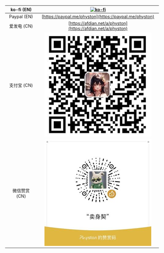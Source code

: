 | ko-fi (EN) | [![ko-fi](https://ko-fi.com/img/githubbutton_sm.svg)](https://ko-fi.com/physton) |
|:-----------:| :----: |
| Paypal (EN) | [https://paypal.me/physton](https://paypal.me/physton) |
| 爱发电 (CN) | [https://afdian.net/a/physton](https://afdian.net/a/physton) |
| 支付宝 (CN) | ![](./assets/images/donate-alipay.jpg) |
| 微信赞赏 (CN) | ![](./assets/images/donate-wechat.jpg) |
